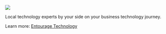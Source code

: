 <img src="https://assets.website-files.com/62a7d8a667da1918df2bb6e8/62a7ec52c036a04ffd89d37f_Entourage_Logo_Rev_Rectangle-logo-p-500.png">

Local technology experts by your side on your business technology journey.

Learn more: <a href="https://www.entouragetechnology.com.au/">Entourage Technology</a>
